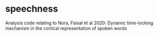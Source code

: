 # speechness
Analysis code relating to Nora, Faisal et al 2020: Dynamic time-locking mechanism in the cortical representation of spoken words
